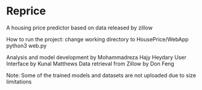 # Reprice
A housing price predictor based on data released by zillow

How to run the project:
  change working directory to HousePrice/WebApp
  python3 web.py
  
Analysis and model development by Mohammadreza Hajy Heydary
User Interface by Kunal Matthews
Data retrieval from Zillow by Don Feng

Note: Some of the trained models and datasets are not uploaded due to size limitations
